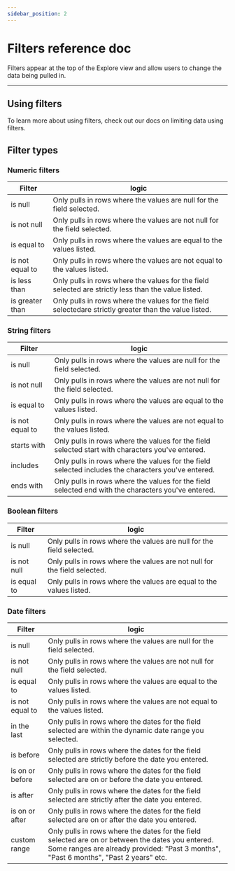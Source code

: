 ```yaml
---
sidebar_position: 2
---
```


# Filters reference doc

Filters appear at the top of the Explore view and allow users to change the data being pulled in.

---

## Using filters

To learn more about using filters, check out our docs on limiting data using filters.

## Filter types

### Numeric filters

| Filter          | logic                                                                                                 |
|-----------------|-------------------------------------------------------------------------------------------------------|
| is null         | Only pulls in rows where the values are null for the field selected.                                  |
| is not null     | Only pulls in rows where the values are not null for the field selected.                              |
| is equal to     | Only pulls in rows where the values are equal to the values listed.                                   |
| is not equal to | Only pulls in rows where the values are not equal to the values listed.                               |
| is less than    | Only pulls in rows where the values for the field selected are strictly less than the value listed.   |
| is greater than | Only pulls in rows where the values for the field selectedare strictly greater than the value listed. |

### String filters

| Filter          | logic                                                                                              |
|-----------------|----------------------------------------------------------------------------------------------------|
| is null         | Only pulls in rows where the values are null for the field selected.                               |
| is not null     | Only pulls in rows where the values are not null for the field selected.                           |
| is equal to     | Only pulls in rows where the values are equal to the values listed.                                |
| is not equal to | Only pulls in rows where the values are not equal to the values listed.                            |
| starts with     | Only pulls in rows where the values for the field selected start with characters you've entered.   |
| includes        | Only pulls in rows where the values for the field selected includes the characters you've entered. |
| ends with       | Only pulls in rows where the values for the field selected end with the characters you've entered. |

### Boolean filters

| Filter      | logic                                                                    |
|-------------|--------------------------------------------------------------------------|
| is null     | Only pulls in rows where the values are null for the field selected.     |
| is not null | Only pulls in rows where the values are not null for the field selected. |
| is equal to | Only pulls in rows where the values are equal to the values listed.      |

### Date filters

| Filter          | logic                                                                                                                                                                                      |
|-----------------|--------------------------------------------------------------------------------------------------------------------------------------------------------------------------------------------|
| is null         | Only pulls in rows where the values are null for the field selected.                                                                                                                       |
| is not null     | Only pulls in rows where the values are not null for the field selected.                                                                                                                   |
| is equal to     | Only pulls in rows where the values are equal to the values listed.                                                                                                                        |
| is not equal to | Only pulls in rows where the values are not equal to the values listed.                                                                                                                    |
| in the last     | Only pulls in rows where the dates for the field selected are within the dynamic date range you selected.                                                                                  |
| is before       | Only pulls in rows where the dates for the field selected are strictly before the date you entered.                                                                                        |
| is on or before | Only pulls in rows where the dates for the field selected are on or before the date you entered.                                                                                           |
| is after        | Only pulls in rows where the dates for the field selected are strictly after the date you entered.                                                                                         |
| is on or after  | Only pulls in rows where the dates for the field selected are on or after the date you entered.                                                                                            |
| custom range    | Only pulls in rows where the dates for the field selected are on or between the dates you entered. Some ranges are already provided: "Past 3 months", "Past 6 months", "Past 2 years" etc. |